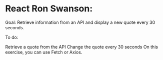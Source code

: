 # React Ron Swanson:
Goal:
Retrieve information from an API and display a new quote every 30 seconds.

To do:

Retrieve a quote from the API
Change the quote every 30 seconds
On this exercise, you can use Fetch or Axios.
